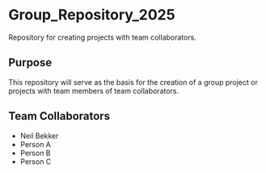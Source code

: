# Group_Repository_2025

Repository for creating projects with team collaborators.

## Purpose

This repository will serve as the basis for the creation of a group project or projects with team members of team collaborators.

## Team Collaborators

- Neil Bekker
- Person A
- Person B
- Person C

